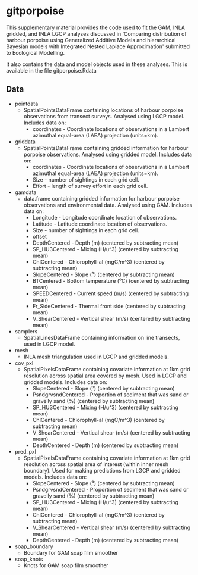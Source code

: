 # gitporpoise
This supplementary material provides the code used to fit the GAM, INLA gridded, and INLA LGCP analyses discussed in 'Comparing distribution of harbour porpoise using Generalized Additive Models and hierarchical Bayesian models with Integrated Nested Laplace Approximation' submitted to Ecological Modelling.

It also contains the data and model objects used in these analyses. This is available in the file gitporpoise.Rdata

## Data

* pointdata
  * SpatialPointsDataFrame containing locations of harbour porpoise observations from transect surveys. Analysed using LGCP model. Includes data on:
    * coordinates - Coordinate locations of observations in a Lambert azimuthal equal-area (LAEA) projection (units=km).
* griddata
  * SpatialPointsDataFrame containing gridded information for harbour porpoise observations. Analysed using gridded model. Includes data on:
    * coordinates - Coordinate locations of observations in a Lambert azimuthal equal-area (LAEA) projection (units=km).
    * Size - number of sightings in each grid cell. 
    * Effort - length of survey effort in each grid cell.
* gamdata
  * data.frame containing gridded information for harbour porpoise observations and environmental data. Analysed using GAM. Includes data on:     
    * Longitude - Longitude coordinate location of observations.
    * Latitude - Latitude coordinate location of observations.
    * Size - number of sightings in each grid cell. 
    * offset
    * DepthCentered - Depth (m) (centered by subtracting mean)
    * SP_HU3Centered - Mixing (H/u^3) (centered by subtracting mean)
    * ChlCentered - Chlorophyll-aI (mgC/m^3) (centered by subtracting mean)
    * SlopeCentered - Slope (⁰) (centered by subtracting mean)
    * BTCentered - Bottom temperature (⁰C) (centered by subtracting mean)
    * SPEEDCentered - Current speed (m/s) (centered by subtracting mean)
    * Fr_SideCentered - Thermal front side (centered by subtracting mean)
    * V_ShearCentered - Vertical shear (m/s) (centered by subtracting mean)
* samplers
  * SpatialLinesDataFrame containing information on line transects, used in LGCP model.
* mesh
  * INLA mesh triangulation used in LGCP and gridded models. 
* cov_pxl
  * SpatialPixelsDataFrame containing covariate information at 1km grid resolution across spatial area covered by mesh. Used in LGCP and gridded models. Includes data on:
    * SlopeCentered - Slope (⁰) (centered by subtracting mean)
    * PsndgrvsndCentered - Proportion of sediment that was sand or gravelly sand (%) (centered by subtracting mean)
    * SP_HU3Centered - Mixing (H/u^3) (centered by subtracting mean)
    * ChlCentered - Chlorophyll-aI (mgC/m^3) (centered by subtracting mean)
    * V_ShearCentered - Vertical shear (m/s) (centered by subtracting mean)
    * DepthCentered - Depth (m) (centered by subtracting mean)
* pred_pxl
  * SpatialPixelsDataFrame containing covariate information at 1km grid resolution across spatial area of interest (within inner mesh boundary). Used for making predictions from LGCP and gridded models. Includes data on:
    * SlopeCentered - Slope (⁰) (centered by subtracting mean)
    * PsndgrvsndCentered - Proportion of sediment that was sand or gravelly sand (%) (centered by subtracting mean)
    * SP_HU3Centered - Mixing (H/u^3) (centered by subtracting mean)
    * ChlCentered - Chlorophyll-aI (mgC/m^3) (centered by subtracting mean)
    * V_ShearCentered - Vertical shear (m/s) (centered by subtracting mean)
    * DepthCentered - Depth (m) (centered by subtracting mean)
* soap_boundary
  * Boundary for GAM soap film smoother
* soap_knots
  * Knots for GAM soap film smoother
